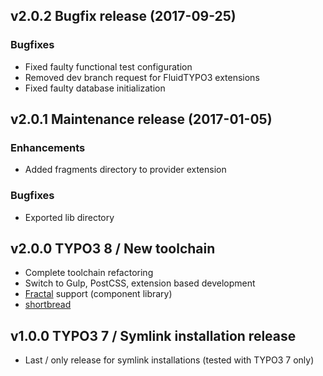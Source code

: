## v2.0.2 Bugfix release (2017-09-25)
### Bugfixes
* Fixed faulty functional test configuration
* Removed dev branch request for FluidTYPO3 extensions
* Fixed faulty database initialization

## v2.0.1 Maintenance release (2017-01-05)
### Enhancements
* Added fragments directory to provider extension

### Bugfixes
* Exported lib directory

## v2.0.0 TYPO3 8 / New toolchain
* Complete toolchain refactoring
* Switch to Gulp, PostCSS, extension based development
* [Fractal](https://github.com/tollwerk/fractal-typo3) support (component library)
* [shortbread](https://github.com/jkphl/shortbread)

## v1.0.0 TYPO3 7 / Symlink installation release
* Last / only release for symlink installations (tested with TYPO3 7 only)
